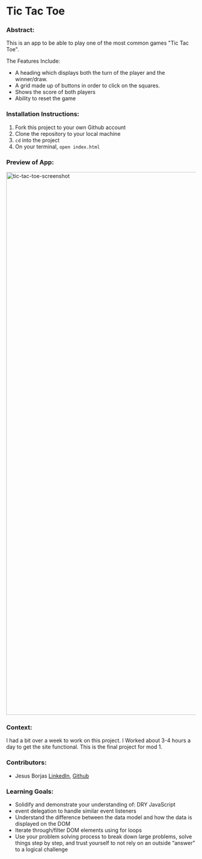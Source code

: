 # Tic Tac Toe

### Abstract: 
This is an app to be able to play one of the most common games "Tic Tac Toe". 

The Features Include: 
- A heading which displays both the turn of the player and the winner/draw.
- A grid made up of buttons in order to click on the squares.
- Shows the score of both players
- Ability to reset the game


### Installation Instructions:
1. Fork this project to your own Github account
2. Clone the repository to your local machine
3. `cd` into the project
4. On your terminal, `open index.html`

### Preview of App:
<img width="1440" alt="tic-tac-toe-screenshot" src="https://user-images.githubusercontent.com/111095858/202041311-7f5b7850-65d4-493a-bd0b-31ff4cc4fa1b.png">

### Context:
I had a bit over a week to work on this project. I Worked about 3-4 hours a day to get the site functional. This is the final project for mod 1.

### Contributors:
- Jesus Borjas [LinkedIn](https://www.linkedin.com/in/jesus-borjas-6589b920a/), [Github](https://github.com/jesusborjas006)

### Learning Goals:
- Solidify and demonstrate your understanding of: DRY JavaScript
- event delegation to handle similar event listeners
- Understand the difference between the data model and how the data is displayed on the DOM
- Iterate through/filter DOM elements using for loops
- Use your problem solving process to break down large problems, solve things step by step, and trust yourself to not rely on an outside “answer” to a logical challenge

